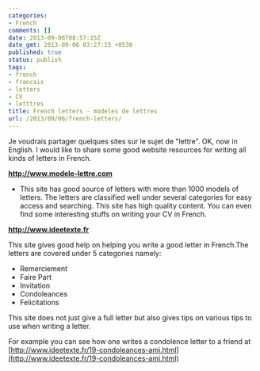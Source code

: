 ```yaml
---
categories:
- French
comments: []
date: 2013-09-06T08:57:15Z
date_gmt: 2013-09-06 03:27:15 +0530
published: true
status: publish
tags:
- french
- francais
- letters
- CV
- letttres
title: French letters - modeles de lettres
url: /2013/09/06/french-letters/
---
```


Je voudrais partager quelques sites sur le sujet de "lettre". OK, now in English. I would like to share some good website resources for writing all kinds of letters in French.

**http://www.modele-lettre.com**
- This site has good source of letters with more than 1000 models of letters. The letters are classified well under several categories for easy access and searching. This site has high quality content. You can even find some interesting stuffs on writing your CV in French.

**http://www.ideetexte.fr**

This site gives good help on helping you write a good letter in French.The letters are covered under 5 categories namely:

 - Remerciement
 - Faire Part
 - Invitation
 - Condoleances 
 - Felicitations 

This site does not just give a full letter but also gives tips on various tips to use when writing a letter.

For example you can see how one writes a condolence letter to a friend at [http://www.ideetexte.fr/19-condoleances-ami.html](http://www.ideetexte.fr/19-condoleances-ami.html)
